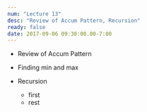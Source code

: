 ```yaml
---
num: "Lecture 13"
desc: "Review of Accum Pattern, Recursion"
ready: false
date: 2017-09-06 09:30:00.00-7:00
---
```


* Review of Accum Pattern

* Finding min and max

* Recursion

   * first 
   * rest
